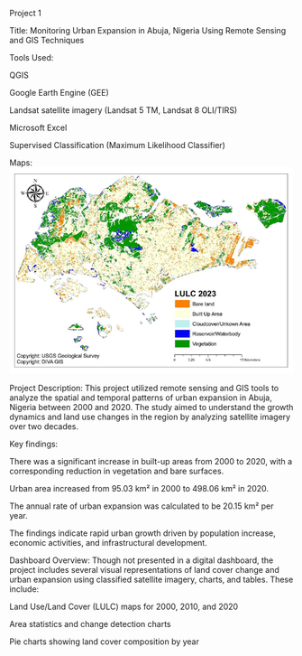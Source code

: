 Project 1

Title: Monitoring Urban Expansion in Abuja, Nigeria Using Remote Sensing and GIS Techniques

Tools Used:

QGIS

Google Earth Engine (GEE)

Landsat satellite imagery (Landsat 5 TM, Landsat 8 OLI/TIRS)

Microsoft Excel

Supervised Classification (Maximum Likelihood Classifier)

Maps:![Remote Sensing](Map3.png)


Project Description:
This project utilized remote sensing and GIS tools to analyze the spatial and temporal patterns of urban expansion in Abuja, Nigeria between 2000 and 2020. The study aimed to understand the growth dynamics and land use changes in the region by analyzing satellite imagery over two decades.

Key findings:

There was a significant increase in built-up areas from 2000 to 2020, with a corresponding reduction in vegetation and bare surfaces.

Urban area increased from 95.03 km² in 2000 to 498.06 km² in 2020.

The annual rate of urban expansion was calculated to be 20.15 km² per year.

The findings indicate rapid urban growth driven by population increase, economic activities, and infrastructural development.

Dashboard Overview:
Though not presented in a digital dashboard, the project includes several visual representations of land cover change and urban expansion using classified satellite imagery, charts, and tables. These include:

Land Use/Land Cover (LULC) maps for 2000, 2010, and 2020

Area statistics and change detection charts

Pie charts showing land cover composition by year

